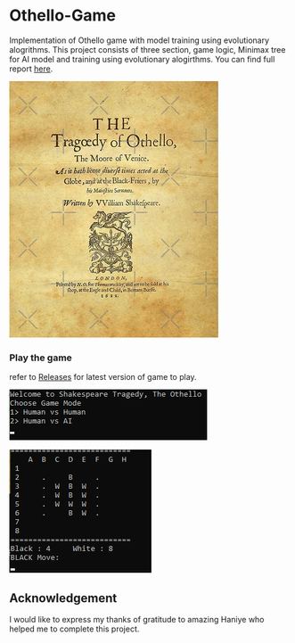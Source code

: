 # Othello-Game
Implementation of Othello game with model training using evolutionary alogrithms. 
This project consists of three section, game logic, Minimax tree for AI model and training using evolutionary alogirthms.
You can find full report [here](https://github.com/mehditeymorian/Othello-Game/blob/master/Assets/report.pdf).

![Shakespeare Tragedy](https://github.com/mehditeymorian/Othello-Game/blob/master/Assets/othello-shakespeare.jpg)

### Play the game
refer to [Releases](https://github.com/mehditeymorian/Othello-Game/releases) for latest version of game to play.


![Game Start](https://github.com/mehditeymorian/Othello-Game/blob/master/Assets/game-start.png)


![Game play](https://github.com/mehditeymorian/Othello-Game/blob/master/Assets/game-playing.png)


## Acknowledgement
I would like to express my thanks of gratitude to amazing Haniye who helped me to complete this project.
